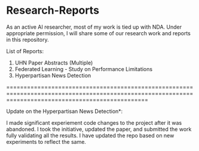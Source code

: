 # Research-Reports

As an active AI researcher, most of my work is tied up with NDA. Under appropriate permission, I will share some of our research work and reports in this repository. 

List of Reports:

1. UHN Paper Abstracts (Multiple)
2. Federated Learning - Study on Performance Limitations
3. Hyperpartisan News Detection

=====================================================================================================================================================

Update on the Hyperpartisan News Detection*: 

I made significant experiement code changes to the project after it was abandoned. I took the initiative, updated the paper, and submitted the work fully validating all the results. I have updated the repo based on new experiments to reflect the same. 

